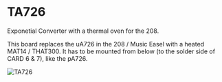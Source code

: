 # TA726

Exponetial Converter with a thermal oven for the 208.


This board replaces the uA726 in the 208 / Music Easel with a heated MAT14 / THAT300. It has to be mounted from below (to the solder side of CARD 6 & 7), like the pA726.

![TA726](https://user-images.githubusercontent.com/3920717/220350412-847437f2-da7d-48b2-913d-dc9872f73875.png)
